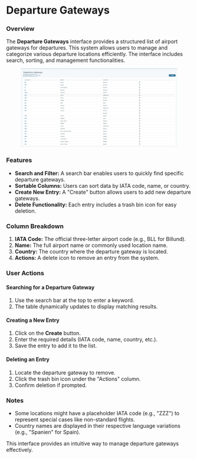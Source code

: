 # Departure Gateways

### Overview

The **Departure Gateways** interface provides a structured list of airport gateways for departures. This system allows users to manage and categorize various departure locations efficiently. The interface includes search, sorting, and management functionalities.

<figure><img src="../.gitbook/assets/image (20) (1) (1) (1) (1) (1).png" alt=""><figcaption></figcaption></figure>

### Features

* **Search and Filter:** A search bar enables users to quickly find specific departure gateways.
* **Sortable Columns:** Users can sort data by IATA code, name, or country.
* **Create New Entry:** A "Create" button allows users to add new departure gateways.
* **Delete Functionality:** Each entry includes a trash bin icon for easy deletion.

### Column Breakdown

1. **IATA Code:** The official three-letter airport code (e.g., BLL for Billund).
2. **Name:** The full airport name or commonly used location name.
3. **Country:** The country where the departure gateway is located.
4. **Actions:** A delete icon to remove an entry from the system.

### User Actions

#### Searching for a Departure Gateway

1. Use the search bar at the top to enter a keyword.
2. The table dynamically updates to display matching results.

#### Creating a New Entry

1. Click on the **Create** button.
2. Enter the required details (IATA code, name, country, etc.).
3. Save the entry to add it to the list.

#### Deleting an Entry

1. Locate the departure gateway to remove.
2. Click the trash bin icon under the "Actions" column.
3. Confirm deletion if prompted.

### Notes

* Some locations might have a placeholder IATA code (e.g., "ZZZ") to represent special cases like non-standard flights.
* Country names are displayed in their respective language variations (e.g., "Spanien" for Spain).

This interface provides an intuitive way to manage departure gateways effectively.
